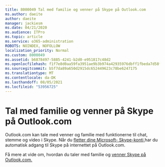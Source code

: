 ```yaml
---
title: 8000049 Tal med familie og venner på Skype på Outlook.com
ms.author: daeite
author: daeite
manager: jackiesm
ms.date: 04/21/2020
ms.audience: ITPro
ms.topic: article
ms.service: o365-administration
ROBOTS: NOINDEX, NOFOLLOW
localization_priority: Normal
ms.custom: 8000049
ms.assetid: b6878497-5885-4241-b2d0-e951817c48d2
ms.openlocfilehash: f1f7e8d0aa59fa3951ae9b3b974a42935976dbff1fbeda7d58fcc52bb39de98a
ms.sourcegitcommit: b5f7da89a650d2915dc652449623c78be6247175
ms.translationtype: MT
ms.contentlocale: da-DK
ms.lasthandoff: 08/05/2021
ms.locfileid: "53956725"
---
```

# <a name="talk-to-family-and-friends-on-skype-in-outlookcom"></a>Tal med familie og venner på Skype på Outlook.com

Outlook.com kan tale med venner og familie med funktionerne til chat, stemme og video i Skype. Når du [fletter dine Microsoft- Skype-konti,](https://go.microsoft.com/fwlink/p/?linkid=2001101&amp;clcid=0x409)har du automatisk adgang til Skype på internettet på Outlook.com.
  
Få mere at vide om, hvordan du taler med familie og [venner Skype på Outlook.com.](https://go.microsoft.com/fwlink/p/?linkid=2001407&amp;clcid=0x409)
  


